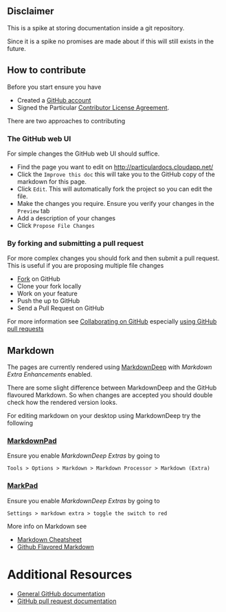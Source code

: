 ## Disclaimer

This is a spike at storing documentation inside a git repository.

Since it is a spike no promises are made about if this will still exists in the future. 

## How to contribute

Before you start ensure you have

 *  Created a [GitHub account](https://github.com/signup/free)
 *  Signed the Particular [Contributor License Agreement](http://www.particular.net/contributors-license-agreement-consent).

There are two approaches to contributing

### The GitHub web UI 

For simple changes the GitHub web UI should suffice.

 * Find the page you want to edit on http://particulardocs.cloudapp.net/
 * Click the `Improve this doc` this will take you to the GitHub copy of the markdown for this page.
 * Click `Edit`. This will automatically fork the project so you can edit the file.
 * Make the changes you require. Ensure you verify your changes in the `Preview` tab
 * Add a description of your changes
 * Click `Propose File Changes`

### By forking and submitting a pull request

For more complex changes you should fork and then submit a pull request. This is useful if you are proposing multiple file changes

 * [Fork](http://help.github.com/forking/) on GitHub
 * Clone your fork locally
 * Work on your feature
 * Push the up to GitHub
 * Send a Pull Request on GitHub

For more information see [Collaborating on GitHub](https://help.github.com/categories/63/articles) especially [using GitHub pull requests](https://help.github.com/articles/using-pull-requests) 

## Markdown

The pages are currently rendered using [MarkdownDeep](http://www.toptensoftware.com/markdowndeep/) with *Markdown Extra Enhancements* enabled. 

There are some slight difference between MarkdownDeep and the GitHub flavoured Markdown. So when changes are accepted you should double check how the rendered version looks.

For editing markdown on your desktop using MarkdownDeep try the following

### [MarkdownPad](http://markdownpad.com/)

Ensure you enable *MarkdownDeep Extras* by going to 

    Tools > Options > Markdown > Markdown Processor > Markdown (Extra)  

### [MarkPad](http://code52.org/DownmarkerWPF/) 

Ensure you enable *MarkdownDeep Extras* by going to 

    Settings > markdown extra > toggle the switch to red

More info on Markdown see
 
 * [Markdown Cheatsheet](https://github.com/adam-p/markdown-here/wiki/Markdown-Cheatsheet)
 * [Github Flavored Markdown](https://help.github.com/articles/github-flavored-markdown)

# Additional Resources

* [General GitHub documentation](http://help.github.com/)
* [GitHub pull request documentation](http://help.github.com/send-pull-requests/)

